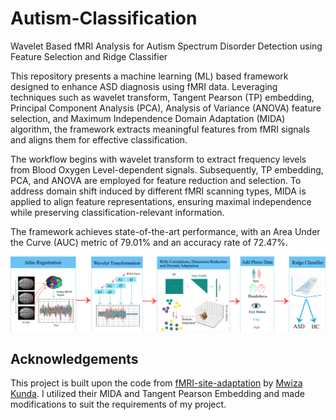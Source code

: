 # Autism-Classification
Wavelet Based fMRI Analysis for Autism Spectrum Disorder Detection using Feature Selection and Ridge Classifier

This repository presents a machine learning (ML) based framework designed to enhance ASD diagnosis using fMRI data. Leveraging techniques such as wavelet transform, Tangent Pearson (TP) embedding, Principal Component Analysis (PCA), Analysis of Variance (ANOVA) feature selection, and Maximum Independence Domain Adaptation (MIDA) algorithm, the framework extracts meaningful features from fMRI signals and aligns them for effective classification.

The workflow begins with wavelet transform to extract frequency levels from Blood Oxygen Level-dependent signals. Subsequently, TP embedding, PCA, and ANOVA are employed for feature reduction and selection. To address domain shift induced by different fMRI scanning types, MIDA is applied to align feature representations, ensuring maximal independence while preserving classification-relevant information.

The framework achieves state-of-the-art performance, with an Area Under the Curve (AUC) metric of 79.01% and an accuracy rate of 72.47%.

![Ovaral Pipeline](pipeline.png)

## Acknowledgements

This project is built upon the code from [
fMRI-site-adaptation]() by [Mwiza Kunda]([link_to_original_author](https://github.com/kundaMwiza/fMRI-site-adaptation)). I utilized their MIDA and Tangent Pearson Embedding and made modifications to suit the requirements of my project.
